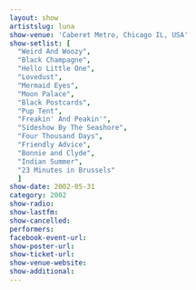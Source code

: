 ```yaml
---
layout: show
artistslug: luna
show-venue: 'Caberet Metro, Chicago IL, USA'
show-setlist: [
  "Weird And Woozy",
  "Black Champagne",
  "Hello Little One",
  "Lovedust",
  "Mermaid Eyes",
  "Moon Palace",
  "Black Postcards",
  "Pup Tent",
  "Freakin' And Peakin'",
  "Sideshow By The Seashore",
  "Four Thousand Days",
  "Friendly Advice",
  "Bonnie and Clyde",
  "Indian Summer",
  "23 Minutes in Brussels"
  ]
show-date: 2002-05-31
category: 2002
show-radio: 
show-lastfm: 
show-cancelled: 
performers: 
facebook-event-url: 
show-poster-url: 
show-ticket-url: 
show-venue-website: 
show-additional: 
---
```


